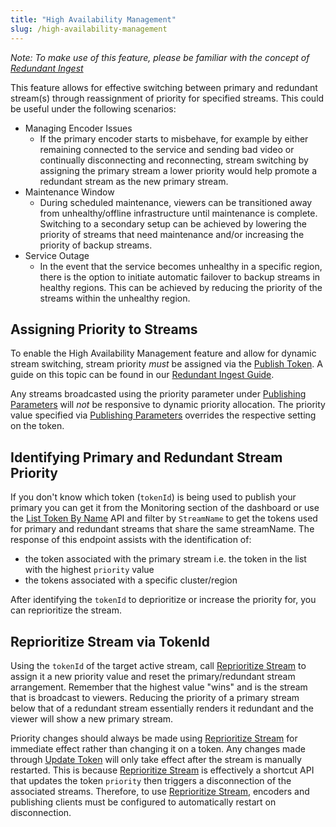```yaml
---
title: "High Availability Management"
slug: /high-availability-management
---
```

_Note: To make use of this feature, please be familiar with the concept of [Redundant Ingest](/millicast/broadcast/redundant-ingest/index.mdx)_ 

This feature allows for effective switching between primary and redundant stream(s) through reassignment of priority for specified streams. This could be useful under the following scenarios:

- Managing Encoder Issues
  - If the primary encoder starts to misbehave, for example by either remaining connected to the service and sending bad video or continually disconnecting and reconnecting, stream switching by assigning the primary stream a lower priority would help promote a redundant stream as the new primary stream.
- Maintenance Window
  - During scheduled maintenance, viewers can be transitioned away from unhealthy/offline infrastructure until maintenance is complete. Switching to a secondary setup can be achieved by lowering the priority of streams that need maintenance and/or increasing the priority of backup streams.
- Service Outage
  - In the event that the service becomes unhealthy in a specific region, there is the option to initiate automatic failover to backup streams in healthy regions. This can be achieved by reducing the priority of the streams within the unhealthy region.

## Assigning Priority to Streams

To enable the High Availability Management feature and allow for dynamic stream switching, stream priority _must_ be assigned via the [Publish Token](/millicast/streaming-dashboard/managing-your-tokens.md).   A guide on this topic can be found in our [Redundant Ingest Guide](/millicast/broadcast/redundant-ingest/index.mdx).

Any streams broadcasted using the priority parameter under [Publishing Parameters](/millicast/broadcast/broadcast-parameters.md) will _not_ be responsive to dynamic priority allocation. The priority value specified via [Publishing Parameters](/millicast/broadcast/broadcast-parameters.md) overrides the respective setting on the token.

## Identifying Primary and Redundant Stream Priority

If you don't know which token (`tokenId`) is being used to publish your primary you can get it from the Monitoring section of the dashboard or use the [List Token By Name](/millicast/api/publish-token-v-1-list-tokens-by-name.api.mdx) API and filter by `StreamName` to get the tokens used for primary and redundant streams that share the same streamName. The response of this endpoint assists with the identification of:

- the token associated with the primary stream i.e. the token in the list with the highest `priority` value
- the tokens associated with a specific cluster/region

After identifying the `tokenId` to deprioritize or increase the priority for, you can reprioritize the stream.

## Reprioritize Stream via TokenId

Using the `tokenId` of the target active stream, call [Reprioritize Stream](/millicast/api/stream-reprioritize-stream.api.mdx) to assign it a new priority value and reset the primary/redundant stream arrangement. Remember that the highest value "wins" and is the stream that is broadcast to viewers. Reducing the priority of a primary stream below that of a redundant stream essentially renders it redundant and the viewer will show a new primary stream.

Priority changes should always be made using [Reprioritize Stream](/millicast/api/stream-reprioritize-stream.api.mdx) for immediate effect rather than changing it on a token. Any changes made through [Update Token](/millicast/api/publish-token-v-1-update-token.api.mdx) will only take effect after the stream is manually restarted. This is because [Reprioritize Stream](/millicast/api/stream-reprioritize-stream.api.mdx) is effectively a shortcut API that updates the token `priority` then triggers a disconnection of the associated streams. Therefore, to use [Reprioritize Stream](/millicast/api/stream-reprioritize-stream.api.mdx), encoders and publishing clients must be configured to automatically restart on disconnection.
